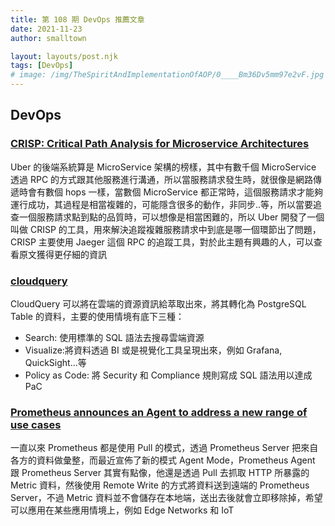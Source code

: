 ```yaml
---
title: 第 108 期 DevOps 推薦文章
date: 2021-11-23
author: smalltown

layout: layouts/post.njk
tags: [DevOps]
# image: /img/TheSpiritAndImplementationOfAOP/0____Bm36Dv5mm97e2vF.jpg
---
```


## DevOps

### [CRISP: Critical Path Analysis for Microservice Architectures](https://eng.uber.com/crisp-critical-path-analysis-for-microservice-architectures/)

Uber 的後端系統算是 MicroService 架構的榜樣，其中有數千個 MicroService 透過 RPC 的方式跟其他服務進行溝通，所以當服務請求發生時，就很像是網路傳遞時會有數個 hops 一樣，當數個 MicroService 都正常時，這個服務請求才能夠運行成功，其過程是相當複雜的，可能隱含很多的動作，非同步..等，所以當要追查一個服務請求點到點的品質時，可以想像是相當困難的，所以 Uber 開發了一個叫做 CRISP 的工具，用來解決追蹤複雜服務請求中到底是哪一個環節出了問題，CRISP 主要使用 Jaeger 這個 RPC 的追蹤工具，對於此主題有興趣的人，可以查看原文獲得更仔細的資訊
<!-- summary -->
### [cloudquery](https://github.com/cloudquery/cloudquery)

CloudQuery 可以將在雲端的資源資訊給萃取出來，將其轉化為 PostgreSQL Table 的資料，主要的使用情境有底下三種：

- Search: 使用標準的 SQL 語法去搜尋雲端資源
- Visualize:將資料透過 BI 或是視覺化工具呈現出來，例如 Grafana, QuickSight...等
- Policy as Code: 將 Security 和 Compliance 規則寫成 SQL 語法用以達成 PaC
<!-- summary -->
### [Prometheus announces an Agent to address a new range of use cases](https://www.cncf.io/blog/2021/11/16/prometheus-announces-an-agent-to-address-a-new-range-of-use-cases/)

一直以來 Prometheus 都是使用 Pull 的模式，透過 Prometheus Server 把來自各方的資料做彙整，而最近宣佈了新的模式 Agent Mode，Prometheus Agent 跟 Prometheus Server 其實有點像，他還是透過 Pull 去抓取 HTTP 所暴露的 Metric 資料，然後使用 Remote Write 的方式將資料送到遠端的 Prometheus Server，不過 Metric 資料並不會儲存在本地端，送出去後就會立即移除掉，希望可以應用在某些應用情境上，例如 Edge Networks 和 IoT
